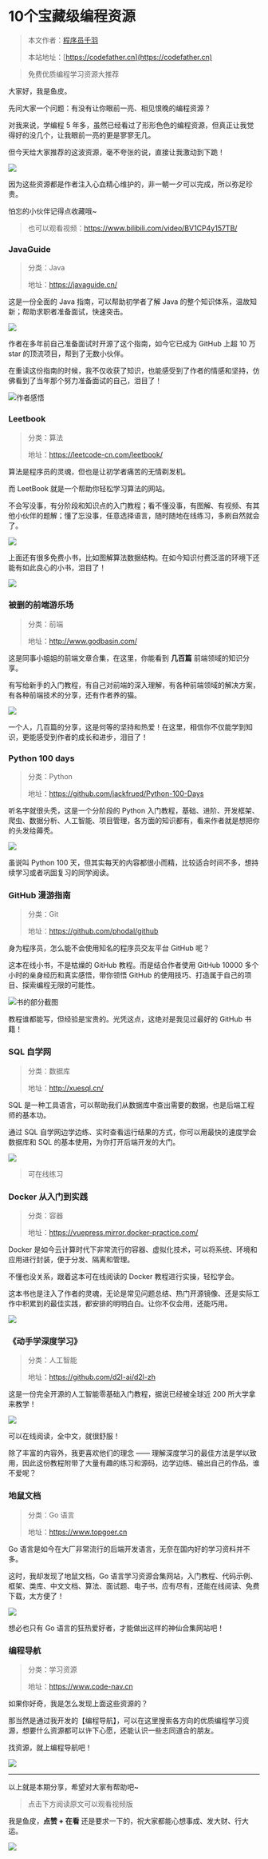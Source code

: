 # 10个宝藏级编程资源

> 本文作者：[程序员千羽](https://yuyuanweb.feishu.cn/wiki/Abldw5WkjidySxkKxU2cQdAtnah)
>
> 本站地址：[https://codefather.cn](https://codefather.cn)

> 免费优质编程学习资源大推荐

大家好，我是鱼皮。

先问大家一个问题：有没有让你眼前一亮、相见恨晚的编程资源？

对我来说，学编程 5 年多，虽然已经看过了形形色色的编程资源，但真正让我觉得好的没几个，让我眼前一亮的更是寥寥无几。

但今天给大家推荐的这波资源，毫不夸张的说，直接让我激动到下跪！

![](https://pic.yupi.icu/5563/202311091022122.png)

因为这些资源都是作者注入心血精心维护的，非一朝一夕可以完成，所以弥足珍贵。

怕忘的小伙伴记得点收藏哦~

> 也可以观看视频：https://www.bilibili.com/video/BV1CP4y157TB/

### JavaGuide

> 分类：Java
>
> 地址：https://javaguide.cn/

这是一份全面的 Java 指南，可以帮助初学者了解 Java 的整个知识体系，温故知新；帮助求职者准备面试，快速突击。

![](https://pic.yupi.icu/5563/202311091022200.png)

作者在多年前自己准备面试时开源了这个指南，如今它已成为 GitHub 上超 10 万 star 的顶流项目，帮到了无数小伙伴。

在重读这份指南的时候，我不仅收获了知识，也能感受到了作者的情感和坚持，仿佛看到了当年那个努力准备面试的自己，泪目了！

![](https://pic.yupi.icu/5563/202311091022210.png)作者感悟

### Leetbook

> 分类：算法
>
> 地址：https://leetcode-cn.com/leetbook/

算法是程序员的灵魂，但也是让初学者痛苦的无情剃发机。

而 LeetBook 就是一个帮助你轻松学习算法的网站。

不会写没事，有分阶段和知识点的入门教程；看不懂没事，有图解、有视频、有其他小伙伴的题解；懂了忘没事，任意选择语言，随时随地在线练习，多刷自然就会了。

![](https://pic.yupi.icu/5563/202311091022114.png)

上面还有很多免费小书，比如图解算法数据结构。在如今知识付费泛滥的环境下还能有如此良心的小书，泪目了！

![](https://pic.yupi.icu/5563/202311091022134.png)

### 被删的前端游乐场

> 分类：前端
>
> 地址：http://www.godbasin.com/

这是同事小姐姐的前端文章合集，在这里，你能看到 **几百篇** 前端领域的知识分享。

有写给新手的入门教程，有自己对前端的深入理解，有各种前端领域的解决方案，有各种前端技术的分享，还有作者养的猫。

![](https://pic.yupi.icu/5563/202311091022187.png)

一个人，几百篇的分享，这是何等的坚持和热爱！在这里，相信你不仅能学到知识，更能感受到作者的成长和进步，泪目了！

### Python 100 days

> 分类：Python
>
> 地址：https://github.com/jackfrued/Python-100-Days

听名字就很头秃，这是一个分阶段的 Python 入门教程，基础、进阶、开发框架、爬虫、数据分析、人工智能、项目管理，各方面的知识都有，看来作者就是想把你的头发给薅秃。

![](https://pic.yupi.icu/5563/202311091022731.png)

虽说叫 Python 100 天，但其实每天的内容都很小而精，比较适合时间不多，想持续学习或者巩固复习的同学阅读。

### GitHub 漫游指南

> 分类：Git
>
> 地址：https://github.com/phodal/github

身为程序员，怎么能不会使用知名的程序员交友平台 GitHub 呢？

这本在线小书，不是枯燥的 GitHub 教程。而是结合作者使用 GitHub 10000 多个小时的亲身经历和真实感悟，带你领悟 GitHub 的使用技巧、打造属于自己的项目、探索编程无限的可能性。

![](https://pic.yupi.icu/5563/202311091022740.png)书的部分截图

教程谁都能写，但经验是宝贵的。光凭这点，这绝对是我见过最好的 GitHub 书籍！

### SQL 自学网

> 分类：数据库
>
> 地址：http://xuesql.cn/

SQL 是一种工具语言，可以帮助我们从数据库中查出需要的数据，也是后端工程师的基本功。

通过 SQL 自学网边学边练、实时查看运行结果的方式，你可以用最快的速度学会数据库和 SQL 的基本使用，为你打开后端开发的大门。

![](https://pic.yupi.icu/5563/202311091022760.png)

> 可在线练习

### Docker 从入门到实践

> 分类：容器
>
> 地址：https://vuepress.mirror.docker-practice.com/

Docker 是如今云计算时代下非常流行的容器、虚拟化技术，可以将系统、环境和应用进行封装，便于分发、隔离和管理。

不懂也没关系，跟着这本可在线阅读的 Docker 教程进行实操，轻松学会。

这本书也是注入了作者的灵魂，无论是常见问题总结、热门开源镜像、还是实际工作中积累到的最佳实践，都安排的明明白白。让你不仅会用，还能巧用。

![](https://pic.yupi.icu/5563/202311091022793.png)

### 《动手学深度学习》

> 分类：人工智能
>
> 地址：https://github.com/d2l-ai/d2l-zh

这是一份完全开源的人工智能零基础入门教程，据说已经被全球近 200 所大学拿来教学！

![](https://pic.yupi.icu/5563/202311091022807.png)

可以在线阅读，全中文，就很舒服！

除了丰富的内容外，我更喜欢他们的理念 —— 理解深度学习的最佳方法是学以致用，因此这份教程附带了大量有趣的练习和源码，边学边练、输出自己的作品，谁不爱呢？

### 地鼠文档

> 分类：Go 语言
>
> 地址：https://www.topgoer.cn

Go 语言是如今在大厂非常流行的后端开发语言，无奈在国内好的学习资料并不多。

这时，我却发现了地鼠文档，Go 语言学习资源合集网站，入门教程、代码示例、框架、类库、中文文档、算法、面试题、电子书，应有尽有，还能在线阅读、免费下载，太方便了！

![](https://pic.yupi.icu/5563/202311091022901.png)

想必也只有 Go 语言的狂热爱好者，才能做出这样的神仙合集网站吧！

### 编程导航

> 分类：学习资源
>
> 地址：https://www.code-nav.cn

如果你好奇，我是怎么发现上面这些资源的？

那当然是通过我开发的【编程导航】，可以在这里搜索各方向的优质编程学习资源，想要什么资源都可以许下心愿，还能认识一些志同道合的朋友。

找资源，就上编程导航吧！

![](https://pic.yupi.icu/5563/202311091022254.png)



------


以上就是本期分享，希望对大家有帮助吧~

> 点击下方阅读原文可以观看视频版

我是鱼皮，**点赞 + 在看** 还是要求一下的，祝大家都能心想事成、发大财、行大运。

![](https://pic.yupi.icu/5563/202311091022235.png)